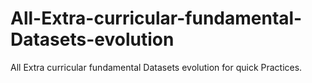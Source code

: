 # All-Extra-curricular-fundamental-Datasets-evolution
All Extra curricular fundamental Datasets evolution for quick Practices.
